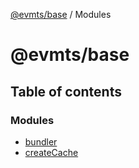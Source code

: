 [@evmts/base](README.md) / Modules

# @evmts/base

## Table of contents

### Modules

- [bundler](modules/bundler.md)
- [createCache](modules/createCache.md)
